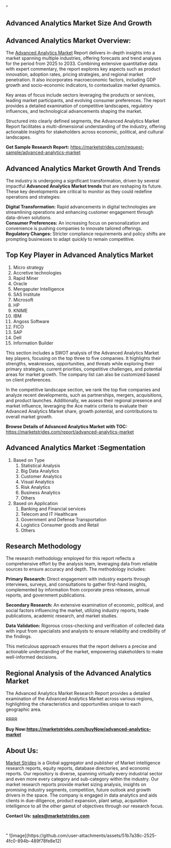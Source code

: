 "<h2>Advanced Analytics Market Size And Growth</h2>
<h2>Advanced Analytics Market Overview:</h2>
<p>The <a href=https://marketstrides.com/report/advanced-analytics-market>Advanced Analytics Market</a><strong> </strong>Report delivers in-depth insights into a market spanning multiple industries, offering forecasts and trend analyses for the period from 2025 to 2033. Combining extensive quantitative data with expert commentary, the report explores key aspects such as product innovation, adoption rates, pricing strategies, and regional market penetration. It also incorporates macroeconomic factors, including GDP growth and socio-economic indicators, to contextualize market dynamics.</p>
<p>Key areas of focus include sectors leveraging the products or services, leading market participants, and evolving consumer preferences. The report provides a detailed examination of competitive landscapes, regulatory influences, and technological advancements shaping the market.</p>
<p>Structured into clearly defined segments, the Advanced Analytics Market Report facilitates a multi-dimensional understanding of the industry, offering actionable insights for stakeholders across economic, political, and cultural landscapes.</p>
<p><strong>Get Sample Research Report:</strong> <a href=https://marketstrides.com/request-sample/advanced-analytics-market>https://marketstrides.com/request-sample/advanced-analytics-market</a></p>
<h2>Advanced Analytics Market Growth And Trends</h2>
<p>The industry is undergoing a significant transformation, driven by several impactful <strong>Advanced Analytics Market trends</strong> that are reshaping its future. These key developments are critical to monitor as they could redefine operations and strategies:</p>
<p><strong>Digital Transformation:</strong> Rapid advancements in digital technologies are streamlining operations and enhancing customer engagement through data-driven solutions.<br /><strong>Consumer Preferences:</strong> An increasing focus on personalization and convenience is pushing companies to innovate tailored offerings.<br /><strong>Regulatory Changes:</strong> Stricter compliance requirements and policy shifts are prompting businesses to adapt quickly to remain competitive.</p>
<h2>Top Key Player in Advanced Analytics Market</h2>
<p><ol> 
<li>Micro strategy</li> 
<li>Accretive technologies</li> 
<li>Rapid Miner</li> 
<li>Oracle</li> 
<li>Mengaputer Intelligence</li> 
<li>SAS Institute</li> 
<li>Microsoft</li> 
<li>HP</li> 
<li>KNIME</li> 
<li>IBM</li> 
<li>Angoss Software</li> 
<li>FICO</li> 
<li>SAP</li> 
<li>Dell</li> 
<li>Information Builder</li> 
</ol></p>
<p>This section includes a SWOT analysis of the Advanced Analytics Market  key players, focusing on the top three to five companies. It highlights their strengths, weaknesses, opportunities, and threats while exploring their primary strategies, current priorities, competitive challenges, and potential areas for market growth. The company list can also be customized based on client preferences.</p>
<p>In the competitive landscape section, we rank the top five companies and analyze recent developments, such as partnerships, mergers, acquisitions, and product launches. Additionally, we assess their regional presence and market influence, leveraging the Ace matrix criteria to evaluate their Advanced Analytics Market share, growth potential, and contributions to overall market growth.</p>
<p><strong>Browse Details of Advanced Analytics Market with TOC:</strong> <a href=https://marketstrides.com/report/advanced-analytics-market>https://marketstrides.com/report/advanced-analytics-market</a></p>
<h2>Advanced Analytics Market :Segmentation</h2>
<p><ol> 
<li>Based on Type 
<ol> 
<li>Statistical Analysis</li> 
<li>Big Data Analytics</li> 
<li>Customer Analytics</li> 
<li>Visual Analytics</li> 
<li>Risk Analytics</li> 
<li>Business Analytics</li> 
<li>Others</li> 
</ol> 
</li> 
<li>Based on Application 
<ol> 
<li>Banking and Financial services</li> 
<li>Telecom and IT Healthcare</li> 
<li>Government and Defense Transportation</li> 
<li>Logistics Consumer goods and Retail</li> 
<li>Others</li> 
</ol></li></ol></p>
<h2>Research Methodology</h2>
<p>The research methodology employed for this report reflects a comprehensive effort by the analysis team, leveraging data from reliable sources to ensure accuracy and depth. The methodology includes:</p>
<p><strong>Primary Research:</strong> Direct engagement with industry experts through interviews, surveys, and consultations to gather first-hand insights, complemented by information from corporate press releases, annual reports, and government publications.</p>
<p><strong>Secondary Research:</strong> An extensive examination of economic, political, and social factors influencing the market, utilizing industry reports, trade publications, academic research, and market studies.</p>
<p><strong>Data Validation:</strong> Rigorous cross-checking and verification of collected data with input from specialists and analysts to ensure reliability and credibility of the findings.</p>
<p>This meticulous approach ensures that the report delivers a precise and actionable understanding of the market, empowering stakeholders to make well-informed decisions.</p>
<h2>Regional Analysis of the Advanced Analytics Market</h2>
<p>The Advanced Analytics Market Research Report provides a detailed examination of the Advanced Analytics Market across various regions, highlighting the characteristics and opportunities unique to each geographic area.</p>
<p>RRRR</p>
<p><strong>Buy Now:<a href=https://marketstrides.com/buyNow/advanced-analytics-market?price=single_price>https://marketstrides.com/buyNow/advanced-analytics-market</a></strong></p>
<h2>About Us:</h2>
<p><a href=https://marketstrides.com/>Market Strides</a> is a Global aggregator and publisher of Market intelligence research reports, equity reports, database directories, and economic reports. Our repository is diverse, spanning virtually every industrial sector and even more every category and sub-category within the industry. Our market research reports provide market sizing analysis, insights on promising industry segments, competition, future outlook and growth drivers in the space. The company is engaged in data analytics and aids clients in due-diligence, product expansion, plant setup, acquisition intelligence to all the other gamut of objectives through our research focus.</p>
<p><strong>Contact Us: <a href=mailto:sales@marketstrides.com>sales@marketstrides.com</a></strong></p>
<p> </p>"
![image](https://github.com/user-attachments/assets/51b7a38c-2525-4fc0-894b-489f78fe8e12)
